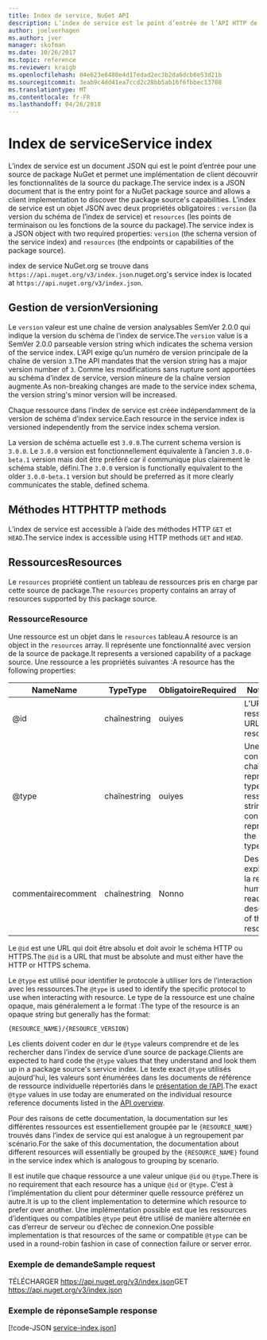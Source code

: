 ```yaml
---
title: Index de service, NuGet API
description: L’index de service est le point d’entrée de l’API HTTP de NuGet et énumère les fonctionnalités du serveur.
author: joelverhagen
ms.author: jver
manager: skofman
ms.date: 10/26/2017
ms.topic: reference
ms.reviewer: kraigb
ms.openlocfilehash: 84e623e8480e4d17edad2ec3b2da6dcb6e53d21b
ms.sourcegitcommit: 3eab9c4dd41ea7ccd2c28bb5ab16f6fbbec13708
ms.translationtype: MT
ms.contentlocale: fr-FR
ms.lasthandoff: 04/26/2018
---
```

# <a name="service-index"></a><span data-ttu-id="e83c1-103">Index de service</span><span class="sxs-lookup"><span data-stu-id="e83c1-103">Service index</span></span>

<span data-ttu-id="e83c1-104">L’index de service est un document JSON qui est le point d’entrée pour une source de package NuGet et permet une implémentation de client découvrir les fonctionnalités de la source du package.</span><span class="sxs-lookup"><span data-stu-id="e83c1-104">The service index is a JSON document that is the entry point for a NuGet package source and allows a client implementation to discover the package source's capabilities.</span></span> <span data-ttu-id="e83c1-105">L’index de service est un objet JSON avec deux propriétés obligatoires : `version` (la version du schéma de l’index de service) et `resources` (les points de terminaison ou les fonctions de la source du package).</span><span class="sxs-lookup"><span data-stu-id="e83c1-105">The service index is a JSON object with two required properties: `version` (the schema version of the service index) and `resources`  (the endpoints or capabilities of the package source).</span></span>

<span data-ttu-id="e83c1-106">index de service NuGet.org se trouve dans `https://api.nuget.org/v3/index.json`.</span><span class="sxs-lookup"><span data-stu-id="e83c1-106">nuget.org's service index is located at `https://api.nuget.org/v3/index.json`.</span></span>

## <a name="versioning"></a><span data-ttu-id="e83c1-107">Gestion de version</span><span class="sxs-lookup"><span data-stu-id="e83c1-107">Versioning</span></span>

<span data-ttu-id="e83c1-108">Le `version` valeur est une chaîne de version analysables SemVer 2.0.0 qui indique la version du schéma de l’index de service.</span><span class="sxs-lookup"><span data-stu-id="e83c1-108">The `version` value is a SemVer 2.0.0 parseable version string which indicates the schema version of the service index.</span></span> <span data-ttu-id="e83c1-109">L’API exige qu’un numéro de version principale de la chaîne de version `3`.</span><span class="sxs-lookup"><span data-stu-id="e83c1-109">The API mandates that the version string has a major version number of `3`.</span></span> <span data-ttu-id="e83c1-110">Comme les modifications sans rupture sont apportées au schéma d’index de service, version mineure de la chaîne version augmente.</span><span class="sxs-lookup"><span data-stu-id="e83c1-110">As non-breaking changes are made to the service index schema, the version string's minor version will be increased.</span></span>

<span data-ttu-id="e83c1-111">Chaque ressource dans l’index de service est créée indépendamment de la version de schéma d’index service.</span><span class="sxs-lookup"><span data-stu-id="e83c1-111">Each resource in the service index is versioned independently from the service index schema version.</span></span>

<span data-ttu-id="e83c1-112">La version de schéma actuelle est `3.0.0`.</span><span class="sxs-lookup"><span data-stu-id="e83c1-112">The current schema version is `3.0.0`.</span></span> <span data-ttu-id="e83c1-113">Le `3.0.0` version est fonctionnellement équivalente à l’ancien `3.0.0-beta.1` version mais doit être préféré car il communique plus clairement le schéma stable, défini.</span><span class="sxs-lookup"><span data-stu-id="e83c1-113">The `3.0.0` version is functionally equivalent to the older `3.0.0-beta.1` version but should be preferred as it more clearly communicates the stable, defined schema.</span></span>

## <a name="http-methods"></a><span data-ttu-id="e83c1-114">Méthodes HTTP</span><span class="sxs-lookup"><span data-stu-id="e83c1-114">HTTP methods</span></span>

<span data-ttu-id="e83c1-115">L’index de service est accessible à l’aide des méthodes HTTP `GET` et `HEAD`.</span><span class="sxs-lookup"><span data-stu-id="e83c1-115">The service index is accessible using HTTP methods `GET` and `HEAD`.</span></span>

## <a name="resources"></a><span data-ttu-id="e83c1-116">Ressources</span><span class="sxs-lookup"><span data-stu-id="e83c1-116">Resources</span></span>

<span data-ttu-id="e83c1-117">Le `resources` propriété contient un tableau de ressources pris en charge par cette source de package.</span><span class="sxs-lookup"><span data-stu-id="e83c1-117">The `resources` property contains an array of resources supported by this package source.</span></span>

### <a name="resource"></a><span data-ttu-id="e83c1-118">Ressource</span><span class="sxs-lookup"><span data-stu-id="e83c1-118">Resource</span></span>

<span data-ttu-id="e83c1-119">Une ressource est un objet dans le `resources` tableau.</span><span class="sxs-lookup"><span data-stu-id="e83c1-119">A resource is an object in the `resources` array.</span></span> <span data-ttu-id="e83c1-120">Il représente une fonctionnalité avec version de la source de package.</span><span class="sxs-lookup"><span data-stu-id="e83c1-120">It represents a versioned capability of a package source.</span></span> <span data-ttu-id="e83c1-121">Une ressource a les propriétés suivantes :</span><span class="sxs-lookup"><span data-stu-id="e83c1-121">A resource has the following properties:</span></span>

<span data-ttu-id="e83c1-122">Name</span><span class="sxs-lookup"><span data-stu-id="e83c1-122">Name</span></span>          | <span data-ttu-id="e83c1-123">Type</span><span class="sxs-lookup"><span data-stu-id="e83c1-123">Type</span></span>   | <span data-ttu-id="e83c1-124">Obligatoire</span><span class="sxs-lookup"><span data-stu-id="e83c1-124">Required</span></span> | <span data-ttu-id="e83c1-125">Notes</span><span class="sxs-lookup"><span data-stu-id="e83c1-125">Notes</span></span>
------------- | ------ | -------- | -----
@id           | <span data-ttu-id="e83c1-126">chaîne</span><span class="sxs-lookup"><span data-stu-id="e83c1-126">string</span></span> | <span data-ttu-id="e83c1-127">oui</span><span class="sxs-lookup"><span data-stu-id="e83c1-127">yes</span></span>      | <span data-ttu-id="e83c1-128">L’URL de la ressource</span><span class="sxs-lookup"><span data-stu-id="e83c1-128">The URL to the resource</span></span>
@type         | <span data-ttu-id="e83c1-129">chaîne</span><span class="sxs-lookup"><span data-stu-id="e83c1-129">string</span></span> | <span data-ttu-id="e83c1-130">oui</span><span class="sxs-lookup"><span data-stu-id="e83c1-130">yes</span></span>      | <span data-ttu-id="e83c1-131">Une constante de chaîne qui représente le type de ressource</span><span class="sxs-lookup"><span data-stu-id="e83c1-131">A string constant representing the resource type</span></span>
<span data-ttu-id="e83c1-132">commentaire</span><span class="sxs-lookup"><span data-stu-id="e83c1-132">comment</span></span>       | <span data-ttu-id="e83c1-133">chaîne</span><span class="sxs-lookup"><span data-stu-id="e83c1-133">string</span></span> | <span data-ttu-id="e83c1-134">Non</span><span class="sxs-lookup"><span data-stu-id="e83c1-134">no</span></span>       | <span data-ttu-id="e83c1-135">Description explicite de la ressource</span><span class="sxs-lookup"><span data-stu-id="e83c1-135">A human readable description of the resource</span></span>

<span data-ttu-id="e83c1-136">Le `@id` est une URL qui doit être absolu et doit avoir le schéma HTTP ou HTTPS.</span><span class="sxs-lookup"><span data-stu-id="e83c1-136">The `@id` is a URL that must be absolute and must either have the HTTP or HTTPS schema.</span></span>

<span data-ttu-id="e83c1-137">Le `@type` est utilisé pour identifier le protocole à utiliser lors de l’interaction avec les ressources.</span><span class="sxs-lookup"><span data-stu-id="e83c1-137">The `@type` is used to identify the specific protocol to use when interacting with resource.</span></span> <span data-ttu-id="e83c1-138">Le type de la ressource est une chaîne opaque, mais généralement a le format :</span><span class="sxs-lookup"><span data-stu-id="e83c1-138">The type of the resource is an opaque string but generally has the format:</span></span>

    {RESOURCE_NAME}/{RESOURCE_VERSION}

<span data-ttu-id="e83c1-139">Les clients doivent coder en dur le `@type` valeurs comprendre et de les rechercher dans l’index de service d’une source de package.</span><span class="sxs-lookup"><span data-stu-id="e83c1-139">Clients are expected to hard code the `@type` values that they understand and look them up in a package source's service index.</span></span> <span data-ttu-id="e83c1-140">Le texte exact `@type` utilisés aujourd'hui, les valeurs sont énumérées dans les documents de référence de ressource individuelle répertoriés dans le [présentation de l’API](overview.md#resources-and-schema).</span><span class="sxs-lookup"><span data-stu-id="e83c1-140">The exact `@type` values in use today are enumerated on the individual resource reference documents listed in the [API overview](overview.md#resources-and-schema).</span></span>

<span data-ttu-id="e83c1-141">Pour des raisons de cette documentation, la documentation sur les différentes ressources est essentiellement groupée par le `{RESOURCE_NAME}` trouvés dans l’index de service qui est analogue à un regroupement par scénario.</span><span class="sxs-lookup"><span data-stu-id="e83c1-141">For the sake of this documentation, the documentation about different resources will essentially be grouped by the `{RESOURCE_NAME}` found in the service index which is analogous to grouping by scenario.</span></span> 

<span data-ttu-id="e83c1-142">Il est inutile que chaque ressource a une valeur unique `@id` ou `@type`.</span><span class="sxs-lookup"><span data-stu-id="e83c1-142">There is no requirement that each resource has a unique `@id` or `@type`.</span></span> <span data-ttu-id="e83c1-143">C’est à l’implémentation du client pour déterminer quelle ressource préférez un autre.</span><span class="sxs-lookup"><span data-stu-id="e83c1-143">It is up to the client implementation to determine which resource to prefer over another.</span></span> <span data-ttu-id="e83c1-144">Une implémentation possible est que les ressources d’identiques ou compatibles `@type` peut être utilisé de manière alternée en cas d’erreur de serveur ou d’échec de connexion.</span><span class="sxs-lookup"><span data-stu-id="e83c1-144">One possible implementation is that resources of the same or compatible `@type` can be used in a round-robin fashion in case of connection failure or server error.</span></span>

### <a name="sample-request"></a><span data-ttu-id="e83c1-145">Exemple de demande</span><span class="sxs-lookup"><span data-stu-id="e83c1-145">Sample request</span></span>

<span data-ttu-id="e83c1-146">TÉLÉCHARGER https://api.nuget.org/v3/index.json</span><span class="sxs-lookup"><span data-stu-id="e83c1-146">GET https://api.nuget.org/v3/index.json</span></span>

### <a name="sample-response"></a><span data-ttu-id="e83c1-147">Exemple de réponse</span><span class="sxs-lookup"><span data-stu-id="e83c1-147">Sample response</span></span>

[!code-JSON [service-index.json](./_data/service-index.json)]
